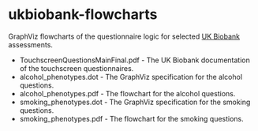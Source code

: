 # ukbiobank-flowcharts
GraphViz flowcharts of the questionnaire logic for selected [UK Biobank](http://biobank.ctsu.ox.ac.uk/showcase/index.cgi) assessments.

- TouchscreenQuestionsMainFinal.pdf - The UK Biobank documentation of the touchscreen questionnaires.
- alcohol_phenotypes.dot - The GraphViz specification for the alcohol questions.
- alcohol_phenotypes.pdf - The flowchart for the alcohol questions.
- smoking_phenotypes.dot - The GraphViz specification for the smoking questions.
- smoking_phenotypes.pdf - The flowchart for the smoking questions.
